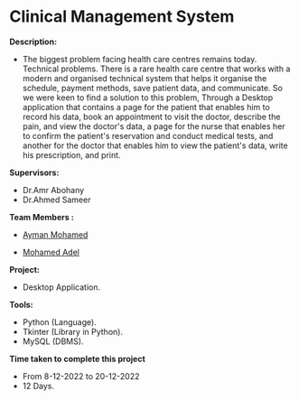 # Clinical Management System

**Description:**
  - The biggest problem facing health care centres remains today. Technical problems. There is a rare health care centre that works with a modern and organised technical system that helps it organise the schedule, payment methods, save patient data, and communicate. So we were keen to find a solution to this problem, Through a Desktop  application that contains a page for the patient that enables him to record his data, book an appointment to visit the doctor, describe the pain, and view the doctor's data, a page for the nurse that enables her to confirm the patient's reservation and conduct medical tests, and another for the doctor that enables him to view the patient's data, write his prescription, and print.

**Supervisors:**
  - Dr.Amr Abohany
  - Dr.Ahmed Sameer
  
**Team Members :**

  - [Ayman Mohamed](https://github.com/AymanYassien)

  - [Mohamed Adel](https://github.com/Mohamed-Adel23)


**Project:**
  - Desktop Application.

**Tools:**
  - Python (Language).
  - Tkinter (Library in Python).
  - MySQL (DBMS).

**Time taken to complete this project**
  - From 8-12-2022 to 20-12-2022
  - 12 Days.
